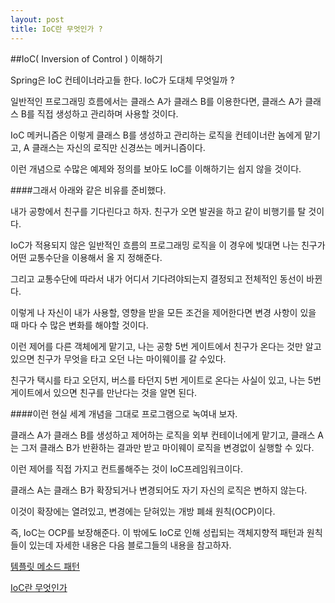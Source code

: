 ```yaml
---
layout: post
title: IoC란 무엇인가 ? 
---
```


##IoC( Inversion of Control ) 이해하기

Spring은 IoC 컨테이너라고들 한다. IoC가 도대체 무엇일까 ?

일반적인 프로그래밍 흐름에서는 클래스 A가 클래스 B를 이용한다면, 클래스 A가 클래스 B를 직접 생성하고 관리하며 사용할 것이다.

IoC 메커니즘은 이렇게 클래스 B를 생성하고 관리하는 로직을 컨테이너란 놈에게 맡기고, A 클래스는 자신의 로직만 신경쓰는 메커니즘이다.

이런 개념으로 수많은 예제와 정의를 보아도 IoC를 이해하기는 쉽지 않을 것이다.

####그래서 아래와 같은 비유를 준비했다.

내가 공항에서 친구를 기다린다고 하자. 친구가 오면 발권을 하고 같이 비행기를 탈 것이다.

IoC가 적용되지 않은 일반적인 흐름의 프로그래밍 로직을 이 경우에 빚대면 나는 친구가 어떤 교통수단을 이용해서 올 지 정해준다. 

그리고 교통수단에 따라서 내가 어디서 기다려야되는지 결정되고 전체적인 동선이 바뀐다.

이렇게 나 자신이 내가 사용할, 영향을 받을 모든 조건을 제어한다면 변경 사항이 있을 때 마다 수 많은 변화를 해야할 것이다.

이런 제어를 다른 객체에게 맡기고, 나는 공항 5번 게이트에서 친구가 온다는 것만 알고있으면 친구가 무엇을 타고 오던 나는 마이웨이를 갈 수있다.

친구가 택시를 타고 오던지, 버스를 타던지 5번 게이트로 온다는 사실이 있고, 나는 5번 게이트에서 있으면 친구를 만난다는 것을 알면 된다.

####이런 현실 세계 개념을 그대로 프로그램으로 녹여내 보자.

클래스 A가 클래스 B를 생성하고 제어하는 로직을 외부 컨테이너에게 맡기고, 클래스 A는 그저 클래스 B가 반환하는 결과만 받고 마이웨이 로직을 변경없이 실행할 수 있다.

이런 제어를 직접 가지고 컨트롤해주는 것이 IoC프레임워크이다.

클래스 A는 클래스 B가 확장되거나 변경되어도 자기 자신의 로직은 변하지 않는다.

이것이 확장에는 열려있고, 변경에는 닫혀있는 개방 폐쇄 원칙(OCP)이다.

즉, IoC는 OCP를 보장해준다. 이 밖에도 IoC로 인해 성립되는 객체지향적 패턴과 원칙들이 있는데 자세한 내용은 다음 블로그들의 내용을 참고하자.

[템플릿 메소드 패턴](http://egloos.zum.com/iilii/v/3806897)

[IoC란 무엇인가](http://www.javajigi.net/pages/viewpage.action?pageId=535)